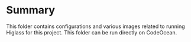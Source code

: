 # Summary

This folder contains configurations and various images related to running Higlass for this project.
This folder can be run directly on CodeOcean.
